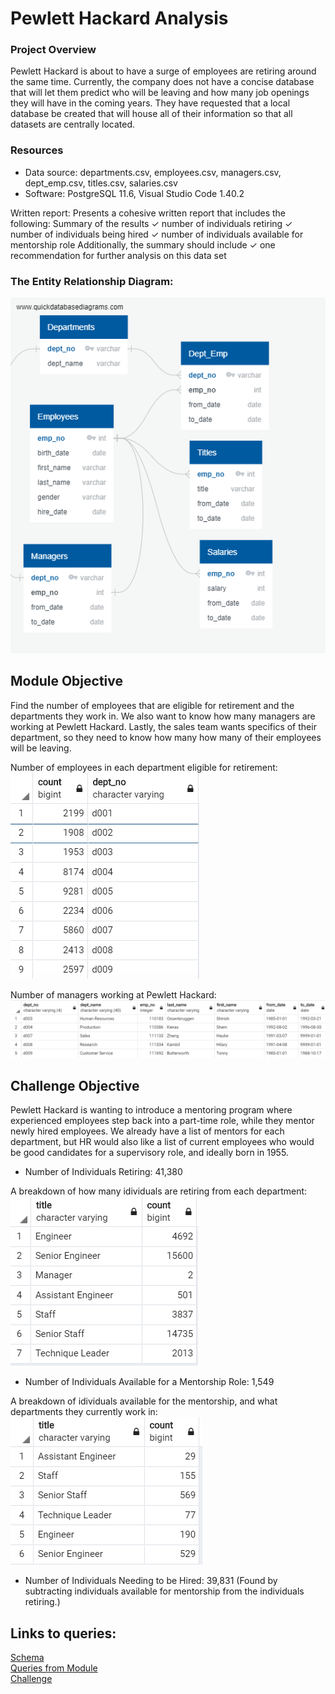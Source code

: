 # Pewlett Hackard Analysis

### Project Overview
Pewlett Hackard is about to have a surge of employees are retiring around the same time. Currently, the company does not have a concise database that will let them predict who will be leaving and how many job openings they will have in the coming years. They have requested that a local database be created that will house all of their information so that all datasets are centrally located.

### Resources
- Data source: departments.csv, employees.csv, managers.csv, dept_emp.csv, titles.csv, salaries.csv
- Software: PostgreSQL 11.6, Visual Studio Code 1.40.2

Written report:
Presents a cohesive written
report that includes the
following:
Summary of the results
✓ number of individuals retiring
✓ number of individuals being
hired
✓ number of individuals
available for mentorship role
Additionally, the summary
should include
✓ one recommendation for
further analysis on this data set

### The Entity Relationship Diagram:
![ERD](https://github.com/hillarykrumbholz/Pewlett_Hackard_Analysis/blob/master/Images/EmployeeDB.png)


## Module Objective
Find the number of employees that are eligible for retirement and the departments they work in. We also want to know how many managers are working at Pewlett Hackard. Lastly, the sales team wants specifics of their department, so they need to know how many how many of their employees will be leaving. 

Number of employees in each department eligible for retirement:<br/>
![emp_dept](https://github.com/hillarykrumbholz/Pewlett_Hackard_Analysis/blob/master/Images/emp_count_dept.png)<br/>

Number of managers working at Pewlett Hackard:<br/>
![managers](https://github.com/hillarykrumbholz/Pewlett_Hackard_Analysis/blob/master/Images/managers_in_each_dept.png)<br/>


## Challenge Objective
Pewlett Hackard is wanting to introduce a mentoring program where experienced employees step back into a part-time role, while they mentor newly hired employees. We already have a list of mentors for each department, but HR would also like a list of current employees who would be good candidates for a supervisory role, and ideally born in 1955. 

- Number of Individuals Retiring: 41,380<br/>

A breakdown of how many idividuals are retiring from each department:<br/>
![dept_retiring](https://github.com/hillarykrumbholz/Pewlett_Hackard_Analysis/blob/master/Images/mentor_list_count.png)

- Number of Individuals Available for a Mentorship Role: 1,549

A breakdown of idividuals available for the mentorship, and what departments they currently work in:<br/>
![ind_mentorship](https://github.com/hillarykrumbholz/Pewlett_Hackard_Analysis/blob/master/Images/emp_to_be_mentor_count.png)<br/>

- Number of Individuals Needing to be Hired: 39,831 (Found by subtracting individuals available for mentorship from the individuals retiring.)
 
## Links to queries:
[Schema](https://github.com/hillarykrumbholz/Pewlett_Hackard_Analysis/blob/master/Queries/schema.sql)<br/>
[Queries from Module](https://github.com/hillarykrumbholz/Pewlett_Hackard_Analysis/blob/master/Queries/queries.sql)<br/>
[Challenge](https://github.com/hillarykrumbholz/Pewlett_Hackard_Analysis/blob/master/Queries/challenge.sql)<br/>

